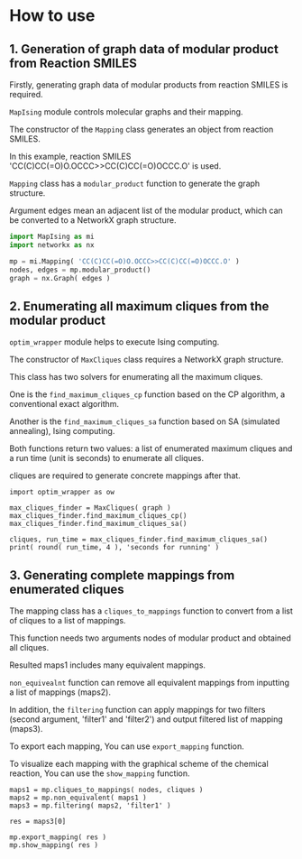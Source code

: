 # How to use

## 1. Generation of graph data of modular product from Reaction SMILES

Firstly, generating graph data of modular products from reaction SMILES is required.

`MapIsing` module controls molecular graphs and their mapping.

The constructor of the `Mapping` class generates an object from reaction SMILES.

In this example, reaction SMILES 'CC(C)CC(=O)O.OCCC>>CC(C)CC(=O)OCCC.O' is used.

`Mapping` class has a `modular_product` function to generate the graph structure.

Argument edges mean an adjacent list of the modular product, which can be converted to a NetworkX graph structure.

```python
import MapIsing as mi
import networkx as nx

mp = mi.Mapping( 'CC(C)CC(=O)O.OCCC>>CC(C)CC(=O)OCCC.O' )
nodes, edges = mp.modular_product()
graph = nx.Graph( edges )
```

## 2. Enumerating all maximum cliques from the modular product

`optim_wrapper` module helps to execute Ising computing.

The constructor of `MaxCliques` class requires a NetworkX graph structure.

This class has two solvers for enumerating all the maximum cliques.

One is the `find_maximum_cliques_cp` function based on the CP algorithm, a conventional exact algorithm.

Another is the `find_maximum_cliques_sa` function based on SA (simulated annealing), Ising computing.

Both functions return two values: a list of enumerated maximum cliques and a run time (unit is seconds) to enumerate all cliques.

cliques are required to generate concrete mappings after that.

```
import optim_wrapper as ow

max_cliques_finder = MaxCliques( graph )
max_cliques_finder.find_maximum_cliques_cp()
max_cliques_finder.find_maximum_cliques_sa()

cliques, run_time = max_cliques_finder.find_maximum_cliques_sa()
print( round( run_time, 4 ), 'seconds for running' )
```

## 3. Generating complete mappings from enumerated cliques

The mapping class has a `cliques_to_mappings` function to convert from a list of cliques to a list of mappings.

This function needs two arguments nodes of modular product and obtained all cliques.

Resulted maps1 includes many equivalent mappings.

`non_equivealnt` function can remove all equivalent mappings from inputting a list of mappings (maps2).

In addition, the `filtering` function can apply mappings for two filters (second argument, 'filter1' and 'filter2') and output filtered list of mapping (maps3).

To export each mapping, You can use `export_mapping` function.

To visualize each mapping with the graphical scheme of the chemical reaction, You can use the `show_mapping` function.

```
maps1 = mp.cliques_to_mappings( nodes, cliques )
maps2 = mp.non_equivalent( maps1 )
maps3 = mp.filtering( maps2, 'filter1' )

res = maps3[0]

mp.export_mapping( res )
mp.show_mapping( res )
```
